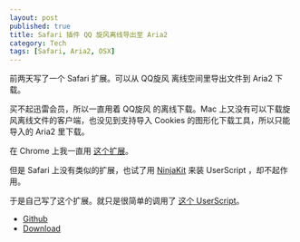 ```yaml
---
layout: post
published: true
title: Safari 插件 QQ 旋风离线导出至 Aria2
category: Tech
tags: [Safari, Aria2, OSX]
---
```


前两天写了一个 Safari 扩展。可以从 QQ旋风 离线空间里导出文件到 Aria2 下载。

买不起迅雷会员，所以一直用着 QQ旋风 的离线下载。Mac 上又没有可以下载旋风离线文件的客户端，也没见到支持导入 Cookies 的图形化下载工具，所以只能导入的 Aria2 里下载。

在 Chrome 上我一直用 [这个扩展](https://chrome.google.com/webstore/detail/mblmc%E8%BF%85%E9%9B%B7%E7%A6%BB%E7%BA%BFqq%E6%97%8B%E9%A3%8E%E7%99%BE%E5%BA%A6%E7%BD%91%E7%9B%98360%E4%BA%91%E7%9B%98%E7%AD%89ar/iamaphkapjbdhhpdapkalhanifedeged)。

但是 Safari 上没有类似的扩展，也试了用 [NinjaKit](https://github.com/os0x/NinjaKit) 来装 UserScript ，却不起作用。

于是自己写了这个扩展。就只是很简单的调用了 [这个 UserScript](https://github.com/rhyzx/xuanfeng-userscript)。

- [Github](https://github.com/songchenwen/safari_xuanfeng_lixian_exporter)
- [Download](https://github.com/songchenwen/safari_xuanfeng_lixian_exporter/releases/download/v0.1/safari_xuanfeng_lixian_exporter.safariextz)